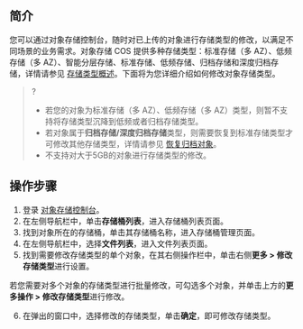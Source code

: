 ## 简介

您可以通过对象存储控制台，随时对已上传的对象进行存储类型的修改，以满足不同场景的业务需求。对象存储 COS 提供多种存储类型：标准存储（多 AZ）、低频存储（多 AZ）、智能分层存储、标准存储、低频存储、归档存储和深度归档存储，详情请参见 [存储类型概述](https://intl.cloud.tencent.com/document/product/436/30925)。下面将为您详细介绍如何修改对象存储类型。

> ?
> - 若您的对象为标准存储（多 AZ）、低频存储（多 AZ）类型，则暂不支持将存储类型沉降到低频或者归档存储类型。
> - 若对象属于**归档存储/深度归档存储**类型，则需要恢复到标准存储类型才可修改其他存储类型，详情请参见 [恢复归档对象](https://intl.cloud.tencent.com/document/product/436/30961)。
> - 不支持对大于5GB的对象进行存储类型的修改。

## 操作步骤

1. 登录 [对象存储控制台](https://console.cloud.tencent.com/cos5)。
2. 在左侧导航栏中，单击**存储桶列表**，进入存储桶列表页面。
3. 找到对象所在的存储桶，单击其存储桶名称，进入存储桶管理页面。
4. 在左侧导航栏中，选择**文件列表**，进入文件列表页面。
5. 找到需要修改存储类型的单个对象，在其右侧操作栏中，单击右侧**更多 > 修改存储类型**进行设置。

若您需要对多个对象的存储类型进行批量修改，可勾选多个对象，并单击上方的**更多操作 > 修改存储类型**进行修改。

6. 在弹出的窗口中，选择修改的存储类型，单击**确定**，即可修改存储类型。

